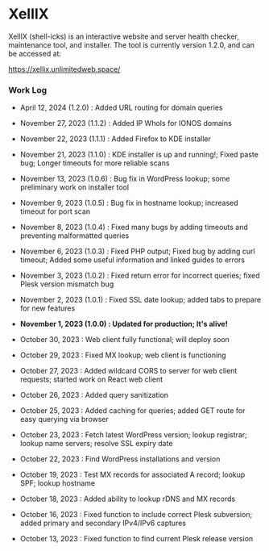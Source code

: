 # XellIX

XellIX (shell-icks) is an interactive website and server health checker, maintenance tool, and installer.  The tool is currently version 1.2.0, and can be accessed at:

https://xellix.unlimitedweb.space/


### Work Log

- April 12, 2024 (1.2.0) : Added URL routing for domain queries

- November 27, 2023 (1.1.2) : Added IP WhoIs for IONOS domains

- November 22, 2023 (1.1.1) : Added Firefox to KDE installer

- November 21, 2023 (1.1.0) : KDE installer is up and running!; Fixed paste bug; Longer timeouts for more reliable scans

- November 13, 2023 (1.0.6) : Bug fix in WordPress lookup; some preliminary work on installer tool

- November 9, 2023 (1.0.5) : Bug fix in hostname lookup; increased timeout for port scan

- November 8, 2023 (1.0.4) : Fixed many bugs by adding timeouts and preventing malformatted queries

- November 6, 2023 (1.0.3) : Fixed PHP output; Fixed bug by adding curl timeout; Added some useful information and linked guides to errors

- November 3, 2023 (1.0.2) : Fixed return error for incorrect queries; fixed Plesk version mismatch bug

- November 2, 2023 (1.0.1) : Fixed SSL date lookup; added tabs to prepare for new features

- **November 1, 2023 (1.0.0) : Updated for production; It's alive!**

- October 30, 2023 : Web client fully functional; will deploy soon

- October 29, 2023 : Fixed MX lookup; web client is functioning

- October 27, 2023 : Added wildcard CORS to server for web client requests; started work on React web client

- October 26, 2023 : Added query sanitization

- October 25, 2023 : Added caching for queries; added GET route for easy querying via browser

- October 23, 2023 : Fetch latest WordPress version; lookup registrar; lookup name servers; resolve SSL expiry date

- October 22, 2023 : Find WordPress installations and version

- October 19, 2023 : Test MX records for associated A record; lookup SPF; lookup hostname

- October 18, 2023 : Added ability to lookup rDNS and MX records

- October 16, 2023 : Fixed function to include correct Plesk subversion; added primary and secondary IPv4/IPv6 captures

- October 13, 2023 : Fixed function to find current Plesk release version